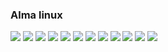 ### Alma linux

![](https://img001.prntscr.com/file/img001/nvyqDErcSMGUTLl4cfUavg.png)
![](https://img001.prntscr.com/file/img001/auHCku7IRaS8JzzS3CqKFQ.png)
	![](https://img001.prntscr.com/file/img001/bSCfS3zUQpyqSpLwbw3kYw.png)
	![](https://img001.prntscr.com/file/img001/uJptbeXKTwic3XNGJdSecg.png)
	![](https://img001.prntscr.com/file/img001/cBx6Krt2RAOFMvLH0Yashw.png)
	![](https://img001.prntscr.com/file/img001/cR_0t51yRKKc_Vvqess-kg.png)
	![](https://img001.prntscr.com/file/img001/6CQsXqqkTHywxIlAb2BEpg.png)
		![](https://img001.prntscr.com/file/img001/_3kbp4LbTwK5HvRvkuKUNg.png)
		![](https://img001.prntscr.com/file/img001/AstOSshcRumh4nJAdGVoHg.png)
		![](https://img001.prntscr.com/file/img001/clLPkg-HT8qxt5a0oQf5Eg.png)
			![](https://img001.prntscr.com/file/img001/fyBM1YoTRkSbmNHMj4f0ug.png)
![](https://img001.prntscr.com/file/img001/Iw5L5zWSSL-0DJxdvKXkVg.png)
